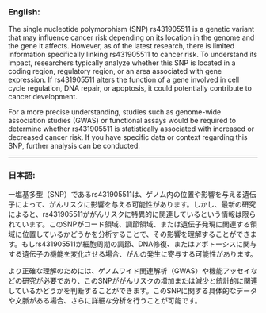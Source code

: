 ### English:
The single nucleotide polymorphism (SNP) rs431905511 is a genetic variant that may influence cancer risk depending on its location in the genome and the gene it affects. However, as of the latest research, there is limited information specifically linking rs431905511 to cancer risk. To understand its impact, researchers typically analyze whether this SNP is located in a coding region, regulatory region, or an area associated with gene expression. If rs431905511 alters the function of a gene involved in cell cycle regulation, DNA repair, or apoptosis, it could potentially contribute to cancer development.

For a more precise understanding, studies such as genome-wide association studies (GWAS) or functional assays would be required to determine whether rs431905511 is statistically associated with increased or decreased cancer risk. If you have specific data or context regarding this SNP, further analysis can be conducted.

---

### 日本語:
一塩基多型（SNP）であるrs431905511は、ゲノム内の位置や影響を与える遺伝子によって、がんリスクに影響を与える可能性があります。しかし、最新の研究によると、rs431905511ががんリスクに特異的に関連しているという情報は限られています。このSNPがコード領域、調節領域、または遺伝子発現に関連する領域に位置しているかどうかを分析することで、その影響を理解することができます。もしrs431905511が細胞周期の調節、DNA修復、またはアポトーシスに関与する遺伝子の機能を変化させる場合、がんの発生に寄与する可能性があります。

より正確な理解のためには、ゲノムワイド関連解析（GWAS）や機能アッセイなどの研究が必要であり、このSNPががんリスクの増加または減少と統計的に関連しているかどうかを判断することができます。このSNPに関する具体的なデータや文脈がある場合、さらに詳細な分析を行うことが可能です。